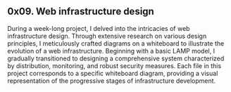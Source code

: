 ## 0x09. Web infrastructure design

During a week-long project, I delved into the intricacies of web infrastructure design. Through extensive research on various design principles, I meticulously crafted diagrams on a whiteboard to illustrate the evolution of a web infrastructure. Beginning with a basic LAMP model, I gradually transitioned to designing a comprehensive system characterized by distribution, monitoring, and robust security measures. Each file in this project corresponds to a specific whiteboard diagram, providing a visual representation of the progressive stages of infrastructure development.
